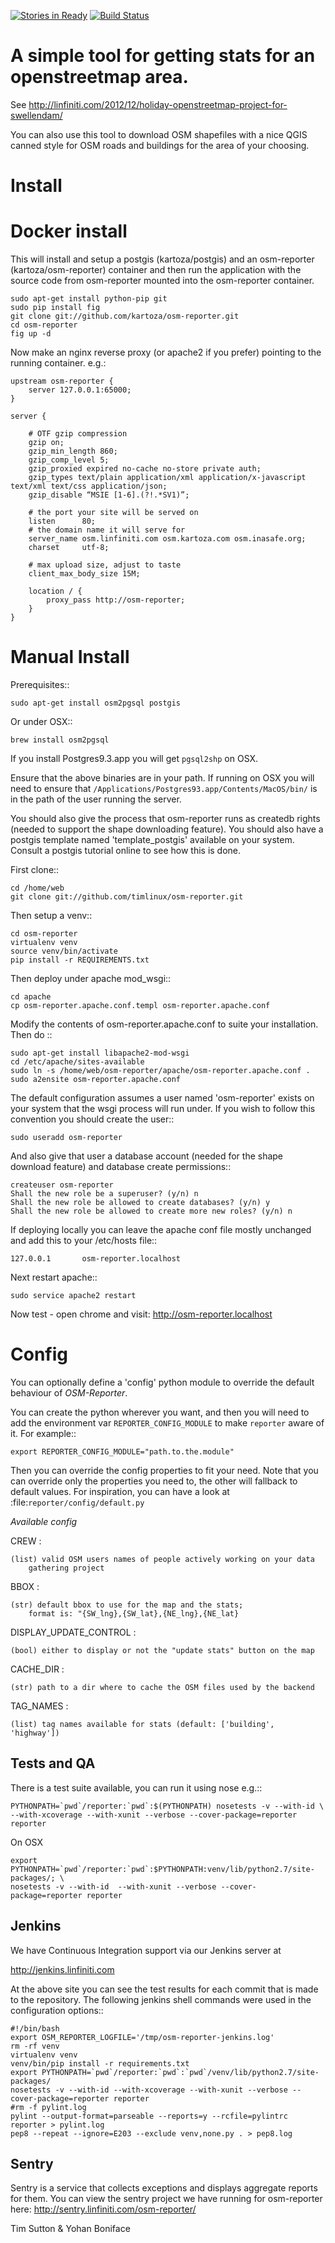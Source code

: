 [![Stories in Ready](https://badge.waffle.io/timlinux/osm-reporter.png?label=ready)](https://waffle.io/timlinux/osm-reporter)
[![Build Status](http://jenkins.linfiniti.com/buildStatus/icon?job=osm-reporter)](http://jenkins.linfiniti.com/job/osm-reporter/)

# A simple tool for getting stats for an openstreetmap area.

See http://linfiniti.com/2012/12/holiday-openstreetmap-project-for-swellendam/

You can also use this tool to download OSM shapefiles with a nice QGIS canned
style for OSM roads and buildings for the area of your choosing.

# Install

# Docker install

This will install and setup a postgis (kartoza/postgis) and an osm-reporter
(kartoza/osm-reporter) container and then run the application with the source
code from osm-reporter mounted into the osm-reporter container.

```
sudo apt-get install python-pip git
sudo pip install fig
git clone git://github.com/kartoza/osm-reporter.git
cd osm-reporter
fig up -d
```

Now make an nginx reverse proxy (or apache2 if you prefer) pointing to the
running container. e.g.:

```
upstream osm-reporter {
    server 127.0.0.1:65000;
}

server {

    # OTF gzip compression
    gzip on;
    gzip_min_length 860;
    gzip_comp_level 5;
    gzip_proxied expired no-cache no-store private auth;
    gzip_types text/plain application/xml application/x-javascript text/xml text/css application/json;
    gzip_disable “MSIE [1-6].(?!.*SV1)”;

    # the port your site will be served on
    listen      80;
    # the domain name it will serve for
    server_name osm.linfiniti.com osm.kartoza.com osm.inasafe.org;
    charset     utf-8;

    # max upload size, adjust to taste
    client_max_body_size 15M;

    location / {
        proxy_pass http://osm-reporter;
    }
}
```


# Manual Install

Prerequisites::

    sudo apt-get install osm2pgsql postgis

Or under OSX::

    brew install osm2pgsql

If you install Postgres9.3.app you will get ``pgsql2shp`` on OSX.

Ensure that the above binaries are in your path. If running on OSX you
will need to ensure that ``/Applications/Postgres93.app/Contents/MacOS/bin/``
is in the path of the user running the server.

You should also give the process that osm-reporter runs as createdb rights
(needed to support the shape downloading feature). You should also have a
postgis template named 'template_postgis' available on your system. Consult a
postgis tutorial online to see how this is done.

First clone::

    cd /home/web
    git clone git://github.com/timlinux/osm-reporter.git

Then setup a venv::

    cd osm-reporter
    virtualenv venv
    source venv/bin/activate
    pip install -r REQUIREMENTS.txt

Then deploy under apache mod_wsgi::

    cd apache
    cp osm-reporter.apache.conf.templ osm-reporter.apache.conf

Modify the contents of osm-reporter.apache.conf to suite your installation. Then do ::

    sudo apt-get install libapache2-mod-wsgi
    cd /etc/apache/sites-available
    sudo ln -s /home/web/osm-reporter/apache/osm-reporter.apache.conf .
    sudo a2ensite osm-reporter.apache.conf

The default configuration assumes a user named 'osm-reporter' exists on your
system that the wsgi process will run under. If you wish to follow this
convention you should create the user::

    sudo useradd osm-reporter

And also give that user a database account (needed for the shape download
feature) and database create permissions::

    createuser osm-reporter
    Shall the new role be a superuser? (y/n) n
    Shall the new role be allowed to create databases? (y/n) y
    Shall the new role be allowed to create more new roles? (y/n) n

If deploying locally you can leave the apache conf file mostly unchanged and
add this to your /etc/hosts file::

    127.0.0.1       osm-reporter.localhost

Next restart apache::

    sudo service apache2 restart

Now test - open chrome and visit: http://osm-reporter.localhost


Config
======

You can optionally define a 'config' python module to override the default
behaviour of *OSM-Reporter*.

You can create the python wherever you want, and then you will need to add
the environment var `REPORTER_CONFIG_MODULE` to make `reporter` aware of
it. For example::

    export REPORTER_CONFIG_MODULE="path.to.the.module"

Then you can override the config properties to fit your need. Note that you
can override only the properties you need to, the other will fallback to
default values. For inspiration, you can have a look at
:file:`reporter/config/default.py`

*Available config*

CREW :

    (list) valid OSM users names of people actively working on your data
        gathering project

BBOX :

    (str) default bbox to use for the map and the stats;
        format is: "{SW_lng},{SW_lat},{NE_lng},{NE_lat}

DISPLAY_UPDATE_CONTROL :

    (bool) either to display or not the "update stats" button on the map

CACHE_DIR :

    (str) path to a dir where to cache the OSM files used by the backend

TAG_NAMES :

    (list) tag names available for stats (default: ['building', 'highway'])


Tests and QA
------------

There is a test suite available, you can run it using nose e.g.::

    PYTHONPATH=`pwd`/reporter:`pwd`:$(PYTHONPATH) nosetests -v --with-id \
    --with-xcoverage --with-xunit --verbose --cover-package=reporter reporter

On OSX

    export PYTHONPATH=`pwd`/reporter:`pwd`:$PYTHONPATH:venv/lib/python2.7/site-packages/; \
    nosetests -v --with-id  --with-xunit --verbose --cover-package=reporter reporter

Jenkins
-------

We have Continuous Integration support via our Jenkins server at

http://jenkins.linfiniti.com

At the above site you can see the test results for each commit that is made
to the repository. The following jenkins shell commands were used in the
configuration options::

    #!/bin/bash
    export OSM_REPORTER_LOGFILE='/tmp/osm-reporter-jenkins.log'
    rm -rf venv
    virtualenv venv
    venv/bin/pip install -r requirements.txt
    export PYTHONPATH=`pwd`/reporter:`pwd`:`pwd`/venv/lib/python2.7/site-packages/
    nosetests -v --with-id --with-xcoverage --with-xunit --verbose --cover-package=reporter reporter
    #rm -f pylint.log
    pylint --output-format=parseable --reports=y --rcfile=pylintrc reporter > pylint.log
    pep8 --repeat --ignore=E203 --exclude venv,none.py . > pep8.log


Sentry
------

Sentry is a service that collects exceptions and displays aggregate reports
for them. You can view the sentry project we have running for osm-reporter
here: http://sentry.linfiniti.com/osm-reporter/

Tim Sutton & Yohan Boniface

